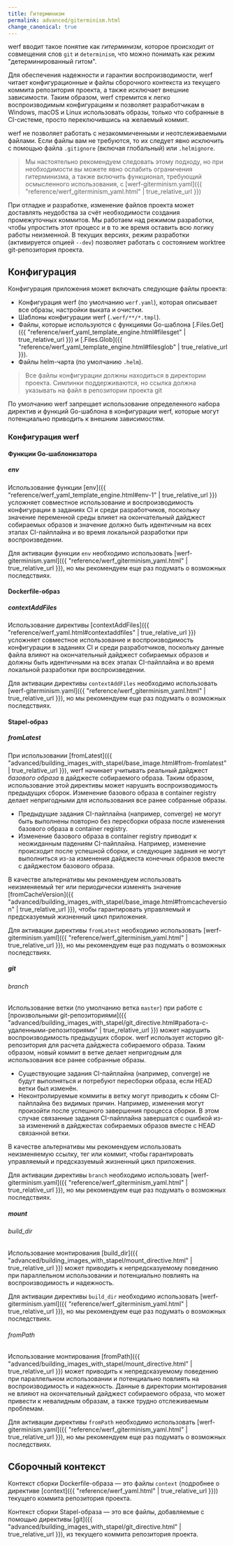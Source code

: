 ```yaml
---
title: Гитерминизм
permalink: advanced/giterminism.html
change_canonical: true
---
```


werf вводит такое понятие как _гитерминизм_, которое происходит от совмещения слов `git` и `determinism`, что можно понимать как режим "детерминированный гитом".

Для обеспечения надежности и гарантии воспроизводимости, werf читает конфигурационные и файлы сборочного контекста из текущего коммита репозитория проекта, а также исключает внешние зависимости. Таким образом, werf стремится к легко воспроизводимым конфигурациям и позволяет разработчикам в Windows, macOS и Linux использовать образы, только что собранные в CI-системе, просто переключившись на желаемый коммит.

werf не позволяет работать с незакоммиченными и неотслеживаемыми файлами. Если файлы вам не требуются, то их следует явно исключить с помощью файла `.gitignore` (включая глобальный) или `.helmignore`.

> Мы настоятельно рекомендуем следовать этому подходу, но при необходимости вы можете явно ослабить ограничения гитерминизма, а также включить функционал, требующий осмысленного использования, с [werf-giterminism.yaml]({{ "reference/werf_giterminism_yaml.html" | true_relative_url }})

При отладке и разработке, изменение файлов проекта может доставлять неудобства за счёт необходимости создания промежуточных коммитов. Мы работаем над режимом разработки, чтобы упростить этот процесс и в то же время оставить всю логику работы неизменной. 
В текущих версиях, режим разработки (активируется опцией `--dev`) позволяет работать с состоянием worktree git-репозитория проекта.

## Конфигурация

Конфигурация приложения может включать следующие файлы проекта:

- Конфигурация werf (по умолчанию `werf.yaml`), которая описывает все образы, настройки выката и очистки.
- Шаблоны конфигурации werf (`.werf/**/*.tmpl`).
- Файлы, которые используются с функциями Go-шаблона [.Files.Get]({{ "reference/werf_yaml_template_engine.html#filesget" | true_relative_url }}) и [.Files.Glob]({{ "reference/werf_yaml_template_engine.html#filesglob" | true_relative_url }}).
- Файлы helm-чарта (по умолчанию `.helm`).

> Все файлы конфигурации должны находиться в директории проекта. Симлинки поддерживаются, но ссылка должна указывать на файл в репозитории проекта git

По умолчанию werf запрещает использование определенного набора директив и функций Go-шаблона в конфигурации werf, которые могут потенциально приводить к внешним зависимостям.

### Конфигурация werf

#### Функции Go-шаблонизатора

##### env

Использование функции [env]({{ "reference/werf_yaml_template_engine.html#env-1" | true_relative_url }}) усложняет совместное использование и воспроизводимость конфигурации в заданиях CI и среди разработчиков, поскольку значение переменной среды влияет на окончательный дайджест собираемых образов и значение должно быть идентичным на всех этапах CI-пайплайна и во время локальной разработки при воспроизведении.

Для активации функции `env` необходимо использовать [werf-giterminism.yaml]({{ "reference/werf_giterminism_yaml.html" | true_relative_url }}), но мы рекомендуем еще раз подумать о возможных последствиях.

#### Dockerfile-образ

##### contextAddFiles

Использование директивы [contextAddFiles]({{ "reference/werf_yaml.html#contextaddfiles" | true_relative_url }}) усложняет совместное использование и воспроизводимость конфигурации в заданиях CI и среди разработчиков, поскольку данные файла влияют на окончательный дайджест собираемых образов и должны быть идентичными на всех этапах CI-пайплайна и во время локальной разработки при воспроизведении.

Для активации директивы `contextAddFiles` необходимо использовать [werf-giterminism.yaml]({{ "reference/werf_giterminism_yaml.html" | true_relative_url }}), но мы рекомендуем еще раз подумать о возможных последствиях.

#### Stapel-образ

##### fromLatest

При использовании [fromLatest]({{ "advanced/building_images_with_stapel/base_image.html#from-fromlatest" | true_relative_url }}), werf начинает учитывать реальный дайджест _базового образа_ в дайджесте собираемого образа. Таким образом, использование этой директивы может нарушить воспроизводимость предыдущих сборок. Изменение базового образа в container registry делает непригодными для использования все ранее собранные образы.

* Предыдущие задания CI-пайплайна (например, converge) не могут быть выполнены повторно без пересборки образа после изменения базового образа в container registry.
* Изменение базового образа в container registry приводит к неожиданным падениям CI-пайплайна. Например, изменение происходит после успешной сборки, и следующие задания не могут выполниться из-за изменения дайджеста конечных образов вместе с дайджестом базового образа.

В качестве альтернативы мы рекомендуем использовать неизменяемый тег или периодически изменять значение [fromCacheVersion]({{ "advanced/building_images_with_stapel/base_image.html#fromcacheversion" | true_relative_url }}), чтобы гарантировать управляемый и предсказуемый жизненный цикл приложения.

Для активации директивы `fromLatest` необходимо использовать [werf-giterminism.yaml]({{ "reference/werf_giterminism_yaml.html" | true_relative_url }}), но мы рекомендуем еще раз подумать о возможных последствиях.

##### git

###### branch

Использование ветки (по умолчанию ветка `master`) при работе с [произвольными git-репозиториями]({{ "advanced/building_images_with_stapel/git_directive.html#работа-с-удаленными-репозиториями" | true_relative_url }}) может нарушить воспроизводимость предыдущих сборок. werf использует историю git-репозитория для расчета дайджеста собираемого образа. Таким образом, новый коммит в ветке делает непригодным для использования все ранее собранные образы.

* Существующие задания CI-пайплайна (например, converge) не будут выполняться и потребуют пересборки образа, если HEAD ветки был изменён.
* Неконтролируемые коммиты в ветку могут приводить к сбоям CI-пайплайна без видимых причин. Например, изменения могут произойти после успешного завершения процесса сборки. В этом случае связанные задания CI-пайплайна завершатся с ошибкой из-за изменений в дайджестах собираемых образов вместе с HEAD связанной ветки.

В качестве альтернативы мы рекомендуем использовать неизменяемую ссылку, тег или коммит, чтобы гарантировать управляемый и предсказуемый жизненный цикл приложения.

Для активации директивы `branch` необходимо использовать [werf-giterminism.yaml]({{ "reference/werf_giterminism_yaml.html" | true_relative_url }}), но мы рекомендуем еще раз подумать о возможных последствиях.

##### mount

###### build_dir

Использование монтирования [build_dir]({{ "advanced/building_images_with_stapel/mount_directive.html" | true_relative_url }}) может приводить к непредсказуемому поведению при параллельном использовании и потенциально повлиять на воспроизводимость и надежность.

Для активации директивы `build_dir` необходимо использовать [werf-giterminism.yaml]({{ "reference/werf_giterminism_yaml.html" | true_relative_url }}), но мы рекомендуем еще раз подумать о возможных последствиях.

###### fromPath

Использование монтирования [fromPath]({{ "advanced/building_images_with_stapel/mount_directive.html" | true_relative_url }}) может приводить к непредсказуемому поведению при параллельном использовании и потенциально повлиять на воспроизводимость и надежность. Данные в директории монтирования не влияют на окончательный дайджест собираемого образа, что может привести к невалидным образам, а также трудно отслеживаемым проблемам.

Для активации директивы `fromPath` необходимо использовать [werf-giterminism.yaml]({{ "reference/werf_giterminism_yaml.html" | true_relative_url }}), но мы рекомендуем еще раз подумать о возможных последствиях.

## Сборочный контекст

Контекст сборки Dockerfile-образа — это файлы `context` (подробнее о директиве [context]({{ "reference/werf_yaml.html" | true_relative_url }})) текущего коммита репозитория проекта.

Контекст сборки Stapel-образа — это все файлы, добавляемые с помощью директивы [git]({{ "advanced/building_images_with_stapel/git_directive.html" | true_relative_url }}), из текущего коммита репозитория проекта.
